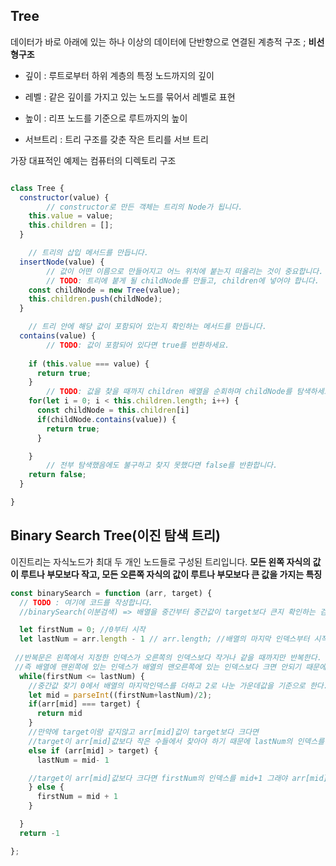 ## Tree

데이터가 바로 아래에 있는 하나 이상의 데이터에 단반향으로 연결된 계층적 구조 ; **비선형구조**
- 깊이 : 루트로부터 하위 계층의 특정 노드까지의 깊이

- 레벨 : 같은 깊이를 가지고 있는 노드를 묶어서 레벨로 표현

- 높이 : 리프 노드를 기준으로 루트까지의 높이

- 서브트리 : 트리 구조를 갖춘 작은 트리를 서브 트리

가장 대표적인 예제는 컴퓨터의 디렉토리 구조

```js

class Tree {
  constructor(value) {
		// constructor로 만든 객체는 트리의 Node가 됩니다.
    this.value = value;
    this.children = [];
  }

	// 트리의 삽입 메서드를 만듭니다.
  insertNode(value) {
		// 값이 어떤 이름으로 만들어지고 어느 위치에 붙는지 떠올리는 것이 중요합니다.
		// TODO: 트리에 붙게 될 childNode를 만들고, children에 넣어야 합니다.
    const childNode = new Tree(value);
    this.children.push(childNode);
  }

	// 트리 안에 해당 값이 포함되어 있는지 확인하는 메서드를 만듭니다.
  contains(value) {
		// TODO: 값이 포함되어 있다면 true를 반환하세요. 
    
    if (this.value === value) {
      return true;
    }
		// TODO: 값을 찾을 때까지 children 배열을 순회하며 childNode를 탐색하세요.
    for(let i = 0; i < this.children.length; i++) {
      const childNode = this.children[i]
      if(childNode.contains(value)) {
        return true;
      }

    }
		// 전부 탐색했음에도 불구하고 찾지 못했다면 false를 반환합니다.
    return false;
  }

}
```


## Binary Search Tree(이진 탐색 트리)

이진트리는 자식노드가 최대 두 개인 노드들로 구성된 트리입니다. 
**모든 왼쪽 자식의 값이 루트나 부모보다 작고, 모든 오른쪽 자식의 값이 루트나 부모보다 큰 값을 가지는 특징**

```js
const binarySearch = function (arr, target) {
  // TODO : 여기에 코드를 작성합니다.
  //binarySearch(이분검색) => 배열을 중간부터 중간값이 target보다 큰지 확인하는 검색

  let firstNum = 0; //0부터 시작
  let lastNum = arr.length - 1 // arr.length; //배열의 마지막 인덱스부터 시작
 
 //반복문은 왼쪽에서 지정한 인덱스가 오른쪽의 인덱스보다 작거나 같을 때까지만 반복한다. 
 //즉 배열에 맨왼쪽에 있는 인덱스가 배열의 맨오른쪽에 있는 인덱스보다 크면 안되기 때문에
  while(firstNum <= lastNum) {
    //중간값 찾기 0에서 배열의 마지막인덱스를 더하고 2로 나눈 가운데값을 기준으로 한다.
    let mid = parseInt((firstNum+lastNum)/2);
    if(arr[mid] === target) {
      return mid
    }
    //만약에 target이랑 같지않고 arr[mid]값이 target보다 크다면
    //target이 arr[mid]값보다 작은 수들에서 찾아야 하기 때문에 lastNum의 인덱스를 mid-1
    else if (arr[mid] > target) {
      lastNum = mid- 1

    //target이 arr[mid]값보다 크다면 firstNum의 인덱스를 mid+1 그래야 arr[mid]값보다 큰 수들을 찾아야 하기 때문에 
    } else {
      firstNum = mid + 1
    } 

  }
  return -1

};

```

